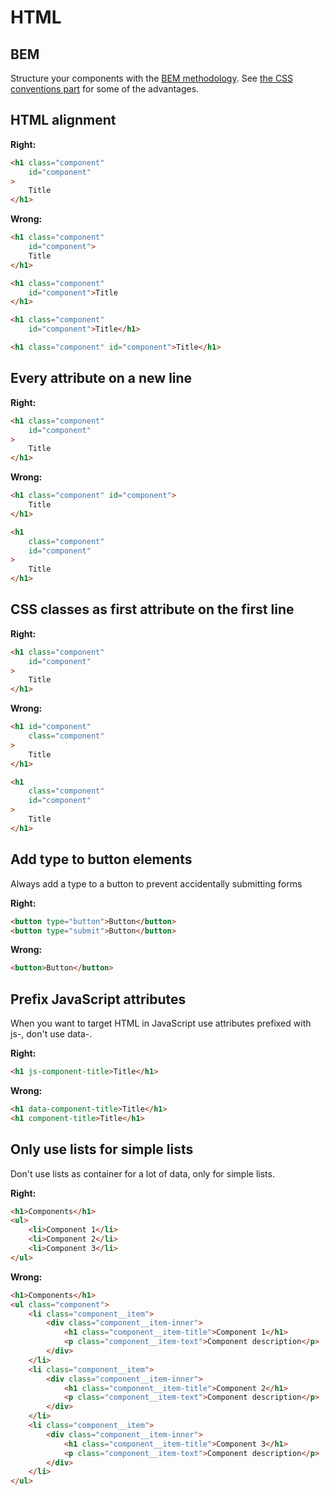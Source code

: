 # HTML

## BEM
Structure your components with the [BEM methodology](https://en.bem.info/method/naming-convention/). See [the CSS conventions part](/css/README.md#selector-names-should-follow-bem-methodology-honed-by-nicolas-gallagher) for some of the advantages.

## HTML alignment

**Right:**
```html
<h1 class="component"
    id="component"
>
    Title
</h1>
```

**Wrong:**
```html
<h1 class="component"
    id="component">
    Title
</h1>

<h1 class="component"
    id="component">Title
</h1>

<h1 class="component"
    id="component">Title</h1>

<h1 class="component" id="component">Title</h1>
```

## Every attribute on a new line

**Right:**
```html
<h1 class="component"
    id="component"
>
    Title
</h1>
```

**Wrong:**
```html
<h1 class="component" id="component">
    Title
</h1>

<h1
    class="component"
    id="component"
>
    Title
</h1>
```

## CSS classes as first attribute on the first line

**Right:**
```html
<h1 class="component"
    id="component"
>
    Title
</h1>
```

**Wrong:**
```html
<h1 id="component"
    class="component"
>
    Title
</h1>

<h1
    class="component"
    id="component"
>
    Title
</h1>
```

## Add type to button elements
Always add a type to a button to prevent accidentally submitting forms

**Right:**
```html
<button type="button">Button</button>
<button type="submit">Button</button>
```

**Wrong:**
```html
<button>Button</button>
```

## Prefix JavaScript attributes
When you want to target HTML in JavaScript use attributes prefixed with js-, don't use data-.

**Right:**
```html
<h1 js-component-title>Title</h1>
```

**Wrong:**
```html
<h1 data-component-title>Title</h1>
<h1 component-title>Title</h1>
```

## Only use lists for simple lists
Don't use lists as container for a lot of data, only for simple lists.

**Right:**
```html
<h1>Components</h1>
<ul>
    <li>Component 1</li>
    <li>Component 2</li>
    <li>Component 3</li>
</ul>
```

**Wrong:**
```html
<h1>Components</h1>
<ul class="component">
    <li class="component__item">
        <div class="component__item-inner">
            <h1 class="component__item-title">Component 1</h1>
            <p class="component__item-text">Component description</p>
        </div>
    </li>
    <li class="component__item">
        <div class="component__item-inner">
            <h1 class="component__item-title">Component 2</h1>
            <p class="component__item-text">Component description</p>
        </div>
    </li>
    <li class="component__item">
        <div class="component__item-inner">
            <h1 class="component__item-title">Component 3</h1>
            <p class="component__item-text">Component description</p>
        </div>
    </li>
</ul>
```